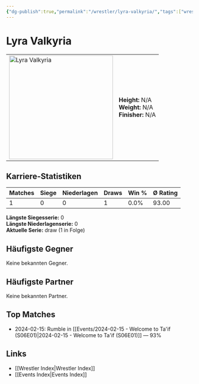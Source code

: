 ```yaml
---
{"dg-publish":true,"permalink":"/wrestler/lyra-valkyria/","tags":["wrestler"],"noteIcon":"","created":"2025-08-11T09:33:19.949+02:00"}
---
```



# Lyra Valkyria

<table>
<tr>
<td><img src="Lyra Valkyria.png" width="280" alt="Lyra Valkyria"></td>
<td>
<b>Height:</b> N/A<br>
<b>Weight:</b> N/A<br>
<b>Finisher:</b> N/A<br>
</td>
</tr>
</table>

## Karriere-Statistiken

| Matches | Siege | Niederlagen | Draws | Win % | Ø Rating |
|---------|-------|-------------|-------|-------|-----------|
| 1 | 0 | 0 | 1 | 0.0% | 93.00 |

**Längste Siegesserie:** 0<br>**Längste Niederlagenserie:** 0<br>**Aktuelle Serie:** draw (1 in Folge)


## Häufigste Gegner
Keine bekannten Gegner.

## Häufigste Partner
Keine bekannten Partner.

## Top Matches
- 2024-02-15: Rumble in [[Events/2024-02-15 - Welcome to Ta'if (S06E01)\|2024-02-15 - Welcome to Ta'if (S06E01)]] — 93%

## Links
- [[Wrestler Index\|Wrestler Index]]
- [[Events Index\|Events Index]]
